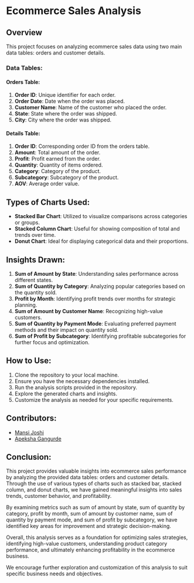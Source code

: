 # Ecommerce Sales Analysis

## Overview
This project focuses on analyzing ecommerce sales data using two main data tables: orders and customer details.

### Data Tables:
#### Orders Table:
1. **Order ID**: Unique identifier for each order.
2. **Order Date**: Date when the order was placed.
3. **Customer Name**: Name of the customer who placed the order.
4. **State**: State where the order was shipped.
5. **City**: City where the order was shipped.

#### Details Table:
1. **Order ID**: Corresponding order ID from the orders table.
2. **Amount**: Total amount of the order.
3. **Profit**: Profit earned from the order.
4. **Quantity**: Quantity of items ordered.
5. **Category**: Category of the product.
6. **Subcategory**: Subcategory of the product.
7. **AOV**: Average order value.

## Types of Charts Used:
- **Stacked Bar Chart**: Utilized to visualize comparisons across categories or groups.
- **Stacked Column Chart**: Useful for showing composition of total and trends over time.
- **Donut Chart**: Ideal for displaying categorical data and their proportions.

## Insights Drawn:
1. **Sum of Amount by State**: Understanding sales performance across different states.
2. **Sum of Quantity by Category**: Analyzing popular categories based on the quantity sold.
3. **Profit by Month**: Identifying profit trends over months for strategic planning.
4. **Sum of Amount by Customer Name**: Recognizing high-value customers.
5. **Sum of Quantity by Payment Mode**: Evaluating preferred payment methods and their impact on quantity sold.
6. **Sum of Profit by Subcategory**: Identifying profitable subcategories for further focus and optimization.

## How to Use:
1. Clone the repository to your local machine.
2. Ensure you have the necessary dependencies installed.
3. Run the analysis scripts provided in the repository.
4. Explore the generated charts and insights.
5. Customize the analysis as needed for your specific requirements.

## Contributors:
- [Mansi Joshi](https://github.com/mansijosh)
- [Apeksha Gangurde](https://github.com/apekshagangurde)

 ## Conclusion:

This project provides valuable insights into ecommerce sales performance by analyzing the provided data tables: orders and customer details. Through the use of various types of charts such as stacked bar, stacked column, and donut charts, we have gained meaningful insights into sales trends, customer behavior, and profitability.

By examining metrics such as sum of amount by state, sum of quantity by category, profit by month, sum of amount by customer name, sum of quantity by payment mode, and sum of profit by subcategory, we have identified key areas for improvement and strategic decision-making.

Overall, this analysis serves as a foundation for optimizing sales strategies, identifying high-value customers, understanding product category performance, and ultimately enhancing profitability in the ecommerce business.

We encourage further exploration and customization of this analysis to suit specific business needs and objectives.

